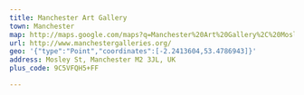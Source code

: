 ```yaml
---
title: Manchester Art Gallery
town: Manchester
map: http://maps.google.com/maps?q=Manchester%20Art%20Gallery%2C%20Mosley%20Street%2C%20Manchester%2C%20GB%2C%20M2%203JL
url: http://www.manchestergalleries.org/
geo: '{"type":"Point","coordinates":[-2.2413604,53.4786943]}'
address: Mosley St, Manchester M2 3JL, UK
plus_code: 9C5VFQH5+FF

---
```


